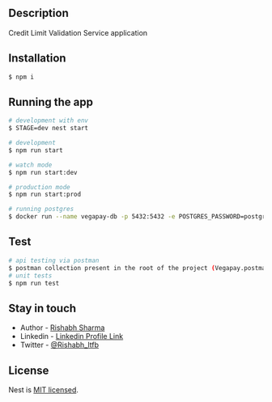 ## Description

Credit Limit Validation Service application

## Installation

```bash
$ npm i
```

## Running the app

```bash
# development with env
$ STAGE=dev nest start

# development
$ npm run start

# watch mode
$ npm run start:dev

# production mode
$ npm run start:prod

# running postgres
$ docker run --name vegapay-db -p 5432:5432 -e POSTGRES_PASSWORD=postgres -d postgres
```

## Test

```bash
# api testing via postman
$ postman collection present in the root of the project (Vegapay.postman_collection.json)
# unit tests
$ npm run test
```

## Stay in touch

- Author - [Rishabh Sharma](https://github.com/Rishabhltfb)
- Linkedin - [Linkedin Profile Link](https://www.linkedin.com/in/rishabhltfb/)
- Twitter - [@Rishabh_ltfb](https://twitter.com/Rishabh_ltfb)

## License

Nest is [MIT licensed](LICENSE).
